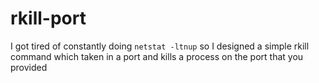 # rkill-port
I got tired of constantly doing ```netstat -ltnup``` so I designed a simple rkill command which taken in a port and kills a process on
the port that you provided
